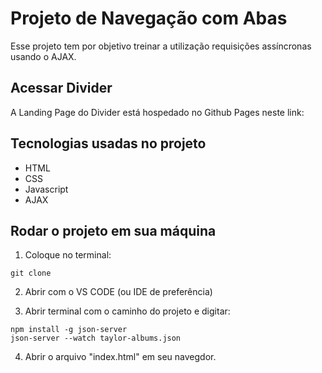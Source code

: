 # Projeto de Navegação com Abas

Esse projeto tem por objetivo treinar a utilização requisições assíncronas usando o AJAX.

## Acessar Divider
A Landing Page do Divider está hospedado no Github Pages neste link: []()

## Tecnologias usadas no projeto
* HTML 
* CSS
* Javascript
* AJAX

## Rodar o projeto em sua máquina

1. Coloque no terminal:
```
git clone 
```

2. Abrir com o VS CODE (ou IDE de preferência)

3. Abrir terminal com o caminho do projeto e digitar:
```
npm install -g json-server
json-server --watch taylor-albums.json
```

4. Abrir o arquivo "index.html" em seu navegdor.